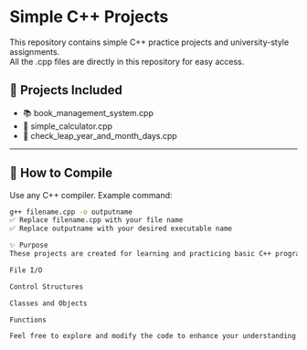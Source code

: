# Simple C++ Projects

This repository contains simple C++ practice projects and university-style assignments.  
All the .cpp files are directly in this repository for easy access.

## 📌 Projects Included

- 📚 book_management_system.cpp
- 🧮 simple_calculator.cpp
- 📅 check_leap_year_and_month_days.cpp

---

## 🚀 How to Compile

Use any C++ compiler. Example command:

```bash
g++ filename.cpp -o outputname
✅ Replace filename.cpp with your file name
✅ Replace outputname with your desired executable name

✨ Purpose
These projects are created for learning and practicing basic C++ programming concepts:

File I/O

Control Structures

Classes and Objects

Functions

Feel free to explore and modify the code to enhance your understanding!
